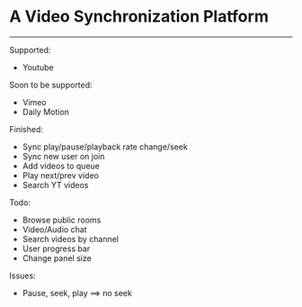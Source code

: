 # A Video Synchronization Platform

-----------------------

Supported:
- Youtube

Soon to be supported:
- Vimeo
- Daily Motion

Finished:
- Sync play/pause/playback rate change/seek
- Sync new user on join
- Add videos to queue
- Play next/prev video
- Search YT videos

Todo:
- Browse public rooms
- Video/Audio chat
- Search videos by channel
- User progress bar
- Change panel size

Issues: 
- Pause, seek, play ==> no seek